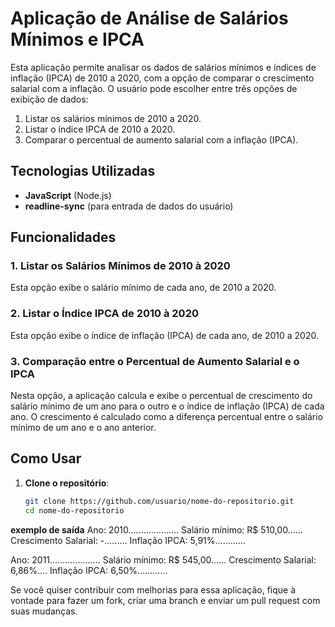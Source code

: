 # Aplicação de Análise de Salários Mínimos e IPCA

Esta aplicação permite analisar os dados de salários mínimos e índices de inflação (IPCA) de 2010 a 2020, com a opção de comparar o crescimento salarial com a inflação. O usuário pode escolher entre três opções de exibição de dados:

1. Listar os salários mínimos de 2010 a 2020.
2. Listar o índice IPCA de 2010 a 2020.
3. Comparar o percentual de aumento salarial com a inflação (IPCA).

## Tecnologias Utilizadas

- **JavaScript** (Node.js)
- **readline-sync** (para entrada de dados do usuário)

## Funcionalidades

### 1. Listar os Salários Mínimos de 2010 à 2020
Esta opção exibe o salário mínimo de cada ano, de 2010 a 2020.

### 2. Listar o Índice IPCA de 2010 à 2020
Esta opção exibe o índice de inflação (IPCA) de cada ano, de 2010 a 2020.

### 3. Comparação entre o Percentual de Aumento Salarial e o IPCA
Nesta opção, a aplicação calcula e exibe o percentual de crescimento do salário mínimo de um ano para o outro e o índice de inflação (IPCA) de cada ano. O crescimento é calculado como a diferença percentual entre o salário mínimo de um ano e o ano anterior.

## Como Usar

1. **Clone o repositório**:

   ```bash
   git clone https://github.com/usuario/nome-do-repositorio.git
   cd nome-do-repositorio


****exemplo de saída****
Ano: 2010.................... 
Salário mínimo: R$ 510,00......
Crescimento Salarial: -.........
Inflação IPCA: 5,91%............

Ano: 2011.................... 
Salário mínimo: R$ 545,00......
Crescimento Salarial: 6,86%....
Inflação IPCA: 6,50%............


Se você quiser contribuir com melhorias para essa aplicação, fique à vontade para fazer um fork, criar uma branch e enviar um pull request com suas mudanças.

